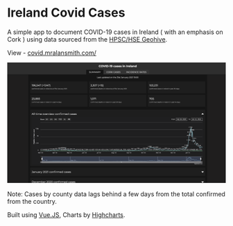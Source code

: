 # Ireland Covid Cases

A simple app to document COVID-19 cases in Ireland ( with an emphasis on Cork ) using data sourced from the [HPSC/HSE Geohive](https://covid19ireland-geohive.hub.arcgis.com/).

View - [covid.mralansmith.com/](http://covid.mralansmith.com)


![](./img/screenshot.png)

Note: Cases by county data lags behind a few days from the total confirmed from the country.


Built using [Vue.JS](https://vuejs.org/), Charts by [Highcharts](https://www.highcharts.com/).